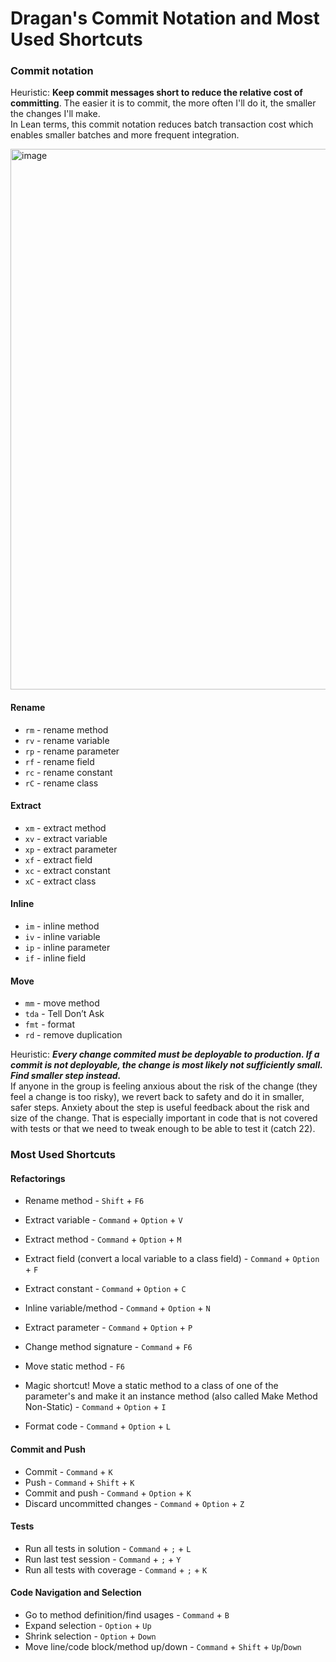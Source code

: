# Dragan's Commit Notation and Most Used Shortcuts


### Commit notation
Heuristic: **Keep commit messages short to reduce the relative cost of committing**. The easier it is to commit, the more often I'll do it, the smaller the changes I'll make.  
In Lean terms, this commit notation reduces batch transaction cost which enables smaller batches and more frequent integration.    

<img width="865" alt="image" src="https://github.com/dragan-stepanovic/DragansCommitNotation/assets/332947/803fcc19-0121-49d9-82e6-42394659d8a0">

#### Rename
- `rm` - rename method  
- `rv` - rename variable  
- `rp` - rename parameter  
- `rf` - rename field
- `rc` - rename constant
- `rC` - rename class

#### Extract
- `xm` - extract method  
- `xv` - extract variable  
- `xp` - extract parameter  
- `xf` - extract field  
- `xc` - extract constant  
- `xC` - extract class  

#### Inline
- `im` - inline method  
- `iv` - inline variable  
- `ip` - inline parameter  
- `if` - inline field  

#### Move
- `mm` - move method  
- `tda` - Tell Don’t Ask
- `fmt` - format  
- `rd` - remove duplication  


Heuristic: _**Every change commited must be deployable to production. If a commit is not deployable, the change is most likely not sufficiently small. Find smaller step instead.**_  
If anyone in the group is feeling anxious about the risk of the change (they feel a change is too risky), we revert back to safety and do it in smaller, safer steps. Anxiety about the step is useful feedback about the risk and size of the change. That is especially important in code that is not covered with tests or that we need to tweak enough to be able to test it (catch 22).


### Most Used Shortcuts

#### Refactorings  
- Rename method - `Shift` + `F6`
- Extract variable - `Command` + `Option` + `V`
- Extract method - `Command` + `Option` + `M`
- Extract field (convert a local variable to a class field) - `Command` + `Option` + `F`  
- Extract constant - `Command` + `Option` + `C`
- Inline variable/method - `Command` + `Option` + `N`  
- Extract parameter - `Command` + `Option` + `P`  

- Change method signature - `Command` + `F6`  
- Move static method - `F6`  
- Magic shortcut! Move a static method to a class of one of the parameter's and make it an instance method (also called Make Method Non-Static) - `Command` + `Option` + `I`  

- Format code - `Command` + `Option` + `L`  

#### Commit and Push  
- Commit - `Command` + `K`  
- Push - `Command` + `Shift` + `K`
- Commit and push - `Command` + `Option` + `K`  
- Discard uncommitted changes - `Command` + `Option` + `Z`

#### Tests  
- Run all tests in solution - `Command` + `;` + `L`  
- Run last test session - `Command` + `;` + `Y`  
- Run all tests with coverage - `Command` + `;` + `K`  

#### Code Navigation and Selection  
- Go to method definition/find usages - `Command` + `B`
- Expand selection - `Option` + `Up`  
- Shrink selection - `Option` + `Down`  
- Move line/code block/method up/down - `Command` + `Shift` + `Up`/`Down`  
